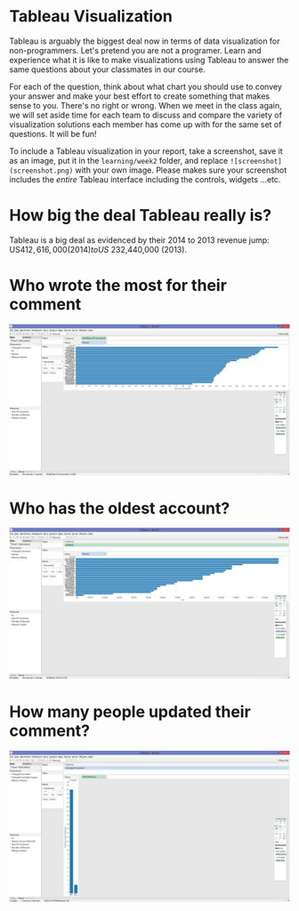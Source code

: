 # Tableau Visualization

Tableau is arguably the biggest deal now in terms of data visualization for non-programmers.
Let's pretend you are not a programer. Learn and experience what it is like to make
visualizations using Tableau to answer the same questions about your classmates in our course.

For each of the question, think about what chart you should use to convey your answer and
make your best effort to create something that makes sense to you. There's no right
or wrong. When we meet in the class again, we will set aside time for each team to discuss
and compare the variety of visualization solutions each member has come up with for the
same set of questions. It will be fun!

To include a Tableau visualization in your report, take a screenshot, save it as an image,
put it in the `learning/week2` folder, and replace `![screenshot](screenshot.png)`  with
your own image. Please makes sure your screenshot includes the _entire_ Tableau interface
including the controls, widgets ...etc.

# How big the deal Tableau really is?

Tableau is a big deal as evidenced by their 2014 to 2013 revenue jump: US$412,616,000 (2014) to
US$ 232,440,000 (2013).

# Who wrote the most for their comment

![screenshot](image.png)

# Who has the oldest account?

![screenshot](image1.png)

# How many people updated their comment?

![screenshot](image2.png)
